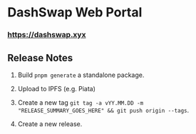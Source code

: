 # DashSwap Web Portal

### https://dashswap.xyx


## Release Notes

1. Build `pnpm generate` a standalone package.

2. Upload to IPFS (e.g. Piata)

2. Create a new tag `git tag -a vYY.MM.DD -m "RELEASE_SUMMARY_GOES_HERE" && git push origin --tags`.

3. Create a new release.
